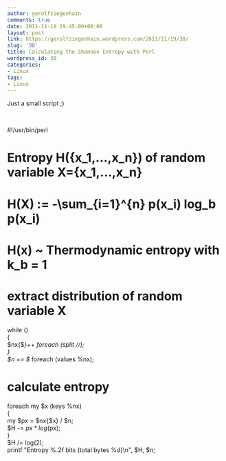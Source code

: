 ```yaml
---
author: gerolfziegenhain
comments: true
date: 2011-11-19 19:45:00+00:00
layout: post
link: https://gerolfziegenhain.wordpress.com/2011/11/19/30/
slug: '30'
title: Calculating the Shannon Entropy with Perl
wordpress_id: 30
categories:
- Linux
tags:
- Linux
---
```


Just a small script ;)




 


#!/usr/bin/perl  
# Entropy H({x_1,...,x_n}) of random variable X={x_1,...,x_n}  
# H(X) := -\sum_{i=1}^{n} p(x_i) log_b p(x_i)  
# H(x) ~ Thermodynamic entropy with k_b = 1  
  
# extract distribution of random variable X  
while (<STDIN>)  
{  
$nx{$_}++ foreach (split //);  
}  
$n += $_ foreach (values %nx);  
# calculate entropy  
foreach my $x (keys %nx)  
{  
my $px = $nx{$x} / $n;  
$H -= $px * log($px);  
}  
$H /= log(2);  
printf "Entropy %.2f bits (total bytes %d)\n", $H, $n;

